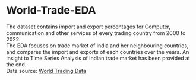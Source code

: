 # World-Trade-EDA
The dataset contains import and export percentages for Computer, communication and other services of every trading country from 2000 to 2022.<br>
The EDA focuses on trade market of India and her neighbouring countries, and compares the import and exports of each countries over the years. An insight to Time Series Analysis of Indian trade market has been provided at the end.<br>
Data source: <a href="https://www.kaggle.com/datasets/js1js2js3js4js5/world-trading-dataset-2000-2022">World Trading Data</a>